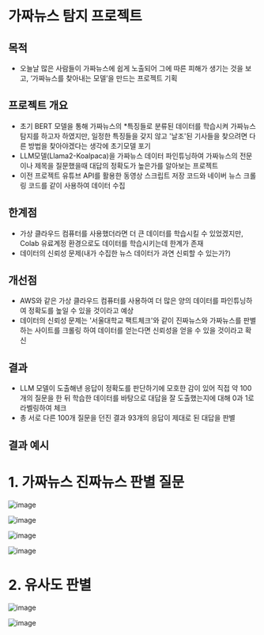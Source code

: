 # 가짜뉴스 탐지 프로젝트
## 목적
- 오늘날 많은 사람들이 가짜뉴스에 쉽게 노출되어 그에 따른 피해가 생기는 것을 보고, ‘가짜뉴스를 찾아내는 모델’을 만드는 프로젝트 기획

## 프로젝트 개요
- 초기 BERT 모델을 통해 가짜뉴스의 *특징들로 분류된 데이터를 학습시켜 가짜뉴스 탐지를 하고자 하였지만, 일정한 특징들을 갖지 않고 '날조'된 기사들을 찾으려면 다른 방법을 찾아야겠다는 생각에 초기모델 포기
- LLM모델(Llama2-Koalpaca)을 가짜뉴스 데이터 파인튜닝하여 가짜뉴스의 전문이나 제목을 질문했을때 대답의 정확도가 높은가를 알아보는 프로젝트
- 이전 프로젝트 유튜브 API를 활용한 동영상 스크립트 저장 코드와 네이버 뉴스 크롤링 코드를 같이 사용하여 데이터 수집

## 한계점
- 가상 클라우드 컴퓨터를 사용했더라면 더 큰 데이터를 학습시킬 수 있었겠지만, Colab 유료계정 환경으로도 데이터를 학습시키는데 한계가 존재
- 데이터의 신뢰성 문제(내가 수집한 뉴스 데이터가 과연 신뢰할 수 있는가?)

## 개선점
- AWS와 같은 가상 클라우드 컴퓨터를 사용하여 더 많은 양의 데이터를 파인튜닝하여 정확도를 높일 수 있을 것이라고 예상
- 데이터의 신뢰성 문제는 '서울대학교 팩트체크'와 같이 진짜뉴스와 가짜뉴스를 판별하는 사이트를 크롤링 하여 데이터를 얻는다면 신뢰성을 얻을 수 있을 것이라고 확신

## 결과
- LLM 모델이 도출해낸 응답이 정확도를 판단하기에 모호한 감이 있어 직접 약 100개의 질문을 한 뒤 학습한 데이터를 바탕으로 대답을 잘 도출했는지에 대해 0과 1로 라벨링하여 체크
- 총 서로 다른 100개 질문을 던진 결과 93개의 응답이 제대로 된 대답을 판별

## 결과 예시
# 1. 가짜뉴스 진짜뉴스 판별 질문
![image](https://github.com/user-attachments/assets/5c179beb-12e6-4925-8456-ac24f29be03d)

![image](https://github.com/user-attachments/assets/958292fb-11c5-4641-b2e5-cf568305ffa9)

![image](https://github.com/user-attachments/assets/1c9e664d-ec3d-40f8-8c21-971b330dda68)

![image](https://github.com/user-attachments/assets/e8b312fb-d5c5-45b7-aa9c-c7384661713c)

# 2. 유사도 판별
![image](https://github.com/user-attachments/assets/4147204e-7bcd-4860-9abf-7cdd9e6e6462)

![image](https://github.com/user-attachments/assets/275c21db-18f7-48e8-a762-385ade16047a)

